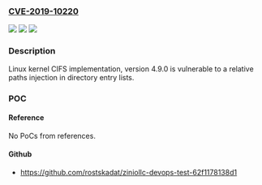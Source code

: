 ### [CVE-2019-10220](https://cve.mitre.org/cgi-bin/cvename.cgi?name=CVE-2019-10220)
![](https://img.shields.io/static/v1?label=Product&message=kernel%3A&color=blue)
![](https://img.shields.io/static/v1?label=Version&message=n%2Fa&color=blue)
![](https://img.shields.io/static/v1?label=Vulnerability&message=CWE-22&color=brighgreen)

### Description

Linux kernel CIFS implementation, version 4.9.0 is vulnerable to a relative paths injection in directory entry lists.

### POC

#### Reference
No PoCs from references.

#### Github
- https://github.com/rostskadat/ziniollc-devops-test-62f1178138d1

